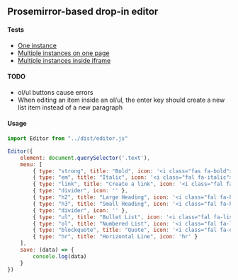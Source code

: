 ## Prosemirror-based drop-in editor

#### Tests

- [One instance](https://bryanbuchanan.github.io/texteditor/test/)
- [Multiple instances on one page](https://bryanbuchanan.github.io/texteditor/test/multiple.html)
- [Multiple instances inside iframe](https://bryanbuchanan.github.io/texteditor/test/frame.html)

#### TODO

- ol/ul buttons cause errors
- When editing an item inside an ol/ul, the enter key should create a new list item instead of a new paragraph

#### Usage

```javascript
import Editor from "../dist/editor.js"

Editor({
    element: document.querySelector('.text'),
    menu: [
        { type: "strong", title: "Bold", icon: '<i class="fas fa-bold"></i>' },
        { type: "em", title: "Italic", icon: '<i class="fal fa-italic"></i>' },
        { type: "link", title: "Create a link", icon: '<i class="fal fa-link"></i>' },
        { type: "divider", icon: '' },
        { type: "h2", title: "Large Heading", icon: '<i class="fal fa-heading"></i>' },
        { type: "h3", title: "Small Heading", icon: '<i class="fal fa-heading"></i>' },
        { type: "divider", icon: '' },
        { type: "ul", title: "Bullet List", icon: '<i class="fal fa-list"></i>' },
        { type: "ol", title: "Numbered List", icon: '<i class="fal fa-list-ol"></i>' },
        { type: "blockquote", title: "Quote", icon: '<i class="fal fa-quote-left"></i>' },
        { type: "hr", title: "Horizontal Line", icon: 'hr' }
    ],
    save: (data) => {
        console.log(data)
    }
})
```

